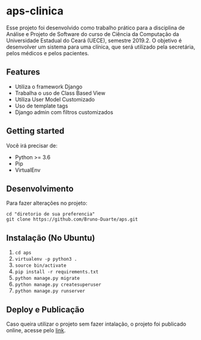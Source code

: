 # aps-clinica

Esse projeto foi desenvolvido como trabalho prático para a disciplina de Análise e Projeto de Software do curso 
de Ciência da Computação da Universidade Estadual do Ceará (UECE), semestre 2019.2. O objetivo é desenvolver um
sistema para uma clínica, que será utilizado pela secretária, pelos médicos e pelos pacientes.


## Features

- Utiliza o framework Django
- Trabalha o uso de Class Based View
- Utiliza User Model Customizado
- Uso de template tags
- Django admin com filtros customizados

## Getting started

Você irá precisar de:

- Python >= 3.6
- Pip
- VirtualEnv

## Desenvolvimento

Para fazer alterações no projeto:

```
cd "diretorio de sua preferencia"
git clone https://github.com/Bruno-Duarte/aps.git
```

## Instalação (No Ubuntu)

1. `cd aps`
2. `virtualenv -p python3 .`
3. `source bin/activate`
4. `pip install -r requirements.txt`
5. `python manage.py migrate`
6. `python manage.py createsuperuser`
7. `python manage.py runserver`


## Deploy e Publicação

Caso queira utilizar o projeto sem fazer intalação, o projeto foi publicado online, acesse pelo [link](https://aps-clinica.herokuapp.com/).

